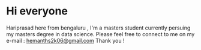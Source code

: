 # Hi everyone 
Hariprasad here from bengaluru , I'm a masters student currently persuing my masters degree in data science.
Please feel free to connect to me on my e-mail : hemanths2k06@gmail.com
Thank you !
